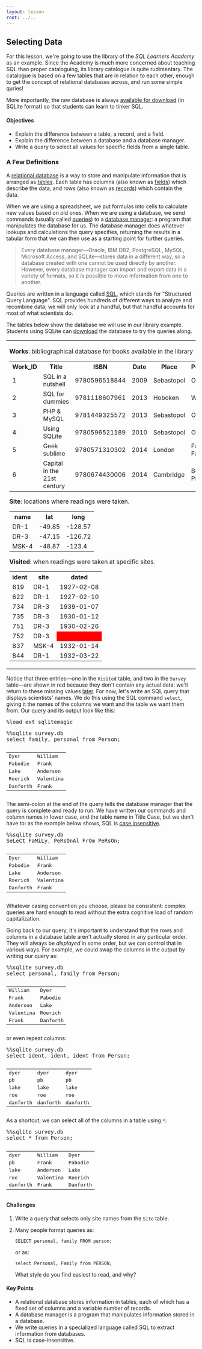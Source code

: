 ```yaml
---
layout: lesson
root: ../..
---
```


## Selecting Data


<div>
<p>For this lesson, we're going to use the library of the <em>SQL Learners Academy</em> as an example. Since the Academy is much more concerned about teaching SQL than proper cataloguing, its library catalogue is quite rudimentary. The catalogue is based on a few tables that are in relation to each other, enough to get the concept of relational databases across, and run some simple quries!</p>
<p>More importantly, the raw database is always <a href="swclib.db">available for download</a> (in SQLite format) so that students can learn to tinker SQL.</p>
</div>


<div class="objectives">
<h4 id="objectives">Objectives</h4>
<ul>
<li>Explain the difference between a table, a record, and a field.</li>
<li>Explain the difference between a database and a database manager.</li>
<li>Write a query to select all values for specific fields from a single table.</li>
</ul>
</div>

### A Few Definitions


<div>
<p>A <a href="../../gloss.html#relational-database">relational database</a> is a way to store and manipulate information that is arranged as <a href="../../gloss.html#table-database">tables</a>. Each table has columns (also known as <a href="../../gloss.html#field-database">fields</a>) which describe the data, and rows (also known as <a href="../../gloss.html#record-database">records</a>) which contain the data.</p>
<p>When we are using a spreadsheet, we put formulas into cells to calculate new values based on old ones. When we are using a database, we send commands (usually called <a href="../../gloss.html#query">queries</a>) to a <a href="../../gloss.html#database-manager">database manager</a>: a program that manipulates the database for us. The database manager does whatever lookups and calculations the query specifies, returning the results in a tabular form that we can then use as a starting point for further queries.</p>
<blockquote>
<p>Every database manager—Oracle, IBM DB2, PostgreSQL, MySQL, Microsoft Access, and SQLite—stores data in a different way, so a database created with one cannot be used directly by another. However, every database manager can import and export data in a variety of formats, so it <em>is</em> possible to move information from one to another.</p>
</blockquote>
<p>Queries are written in a language called <a href="../../gloss.html#sql">SQL</a>, which stands for &quot;Structured Query Language&quot;. SQL provides hundreds of different ways to analyze and recombine data; we will only look at a handful, but that handful accounts for most of what scientists do.</p>
<p>The tables below show the database we will use in our library example. Students using SQLite can <a href="swclib.db">download</a> the database to try the queries along.</p>
</div>


<div>
<table>
<tr>
<td valign="top">
<p><strong>Works</strong>: bibliographical database for books available in the library</p>

<table>
  <tr><th>Work_ID</th> <th>Title</th> <th>ISBN</th> <th>Date</th> <th>Place</th> <th>Publisher</th> <th>Edition</th> <th>Pages</th></tr>
<TR><TD>1</TD>
<TD>SQL in a nutshell</TD>
<TD>9780596518844</TD>
<TD>2009</TD>
<TD>Sebastopol</TD>
<TD>O&#39;Reilly</TD>
<TD>3rd ed.</TD>
<TD>578</TD>
</TR>
<TR><TD>2</TD>
<TD>SQL for dummies</TD>
<TD>9781118607961</TD>
<TD>2013</TD>
<TD>Hoboken</TD>
<TD>Wiley</TD>
<TD>8th ed.</TD>
<TD></TD>
</TR>
<TR><TD>3</TD>
<TD>PHP &amp; MySQL</TD>
<TD>9781449325572</TD>
<TD>2013</TD>
<TD>Sebastopol</TD>
<TD>O&#39;Reilly</TD>
<TD>2nd ed.</TD>
<TD>532</TD>
</TR>
<TR><TD>4</TD>
<TD>Using SQLite</TD>
<TD>9780596521189</TD>
<TD>2010</TD>
<TD>Sebastopol</TD>
<TD>O&#39;Reilly</TD>
<TD>1st ed.</TD>
<TD>503</TD>
</TR>
<TR><TD>5</TD>
<TD>Geek sublime</TD>
<TD>9780571310302</TD>
<TD>2014</TD>
<TD>London</TD>
<TD>Faber &amp; Faber</TD>
<TD></TD>
<TD>258</TD>
</TR>
<TR><TD>6</TD>
<TD>Capital in the 21st century</TD>
<TD>9780674430006</TD>
<TD>2014</TD>
<TD>Cambridge</TD>
<TD>Belknap Press</TD>
<TD></TD>
<TD>685</TD>
</TR>
</table>

<p><strong>Site</strong>: locations where readings were taken.</p>
<table>
  <tr> <th>
name
</th> <th>
lat
</th> <th>
long
</th> </tr>
  <tr> <td>
DR-1
</td> <td>
-49.85
</td> <td>
-128.57
</td> </tr>
  <tr> <td>
DR-3
</td> <td>
-47.15
</td> <td>
-126.72
</td> </tr>
  <tr> <td>
MSK-4
</td> <td>
-48.87
</td> <td>
-123.4
</td> </tr>
</table>

<p><strong>Visited</strong>: when readings were taken at specific sites.</p>
<table>
  <tr> <th>
ident
</th> <th>
site
</th> <th>
dated
</th> </tr>
  <tr> <td>
619
</td> <td>
DR-1
</td> <td>
1927-02-08
</td> </tr>
  <tr> <td>
622
</td> <td>
DR-1
</td> <td>
1927-02-10
</td> </tr>
  <tr> <td>
734
</td> <td>
DR-3
</td> <td>
1939-01-07
</td> </tr>
  <tr> <td>
735
</td> <td>
DR-3
</td> <td>
1930-01-12
</td> </tr>
  <tr> <td>
751
</td> <td>
DR-3
</td> <td>
1930-02-26
</td> </tr>
  <tr> <td>
752
</td> <td>
DR-3
</td> <td bgcolor="red">
 
</td> </tr>
  <tr> <td>
837
</td> <td>
MSK-4
</td> <td>
1932-01-14
</td> </tr>
  <tr> <td>
844
</td> <td>
DR-1
</td> <td>
1932-03-22
</td> </tr>
</table>
</td>
<td valign="top">
<p><strong>Survey</strong>: the actual readings.</p>
<table>
  <tr> <th>
taken
</th> <th>
person
</th> <th>
quant
</th> <th>
reading
</th> </tr>
  <tr> <td>
619
</td> <td>
dyer
</td> <td>
rad
</td> <td>
9.82
</td> </tr>
  <tr> <td>
619
</td> <td>
dyer
</td> <td>
sal
</td> <td>
0.13
</td> </tr>
  <tr> <td>
622
</td> <td>
dyer
</td> <td>
rad
</td> <td>
7.8
</td> </tr>
  <tr> <td>
622
</td> <td>
dyer
</td> <td>
sal
</td> <td>
0.09
</td> </tr>
  <tr> <td>
734
</td> <td>
pb
</td> <td>
rad
</td> <td>
8.41
</td> </tr>
  <tr> <td>
734
</td> <td>
lake
</td> <td>
sal
</td> <td>
0.05
</td> </tr>
  <tr> <td>
734
</td> <td>
pb
</td> <td>
temp
</td> <td>
-21.5
</td> </tr>
  <tr> <td>
735
</td> <td>
pb
</td> <td>
rad
</td> <td>
7.22
</td> </tr>
  <tr> <td>
735
</td> <td bgcolor="red">
 
</td> <td>
sal
</td> <td>
0.06
</td> </tr>
  <tr> <td>
735
</td> <td bgcolor="red">
 
</td> <td>
temp
</td> <td>
-26.0
</td> </tr>
  <tr> <td>
751
</td> <td>
pb
</td> <td>
rad
</td> <td>
4.35
</td> </tr>
  <tr> <td>
751
</td> <td>
pb
</td> <td>
temp
</td> <td>
-18.5
</td> </tr>
  <tr> <td>
751
</td> <td>
lake
</td> <td>
sal
</td> <td>
0.1
</td> </tr>
  <tr> <td>
752
</td> <td>
lake
</td> <td>
rad
</td> <td>
2.19
</td> </tr>
  <tr> <td>
752
</td> <td>
lake
</td> <td>
sal
</td> <td>
0.09
</td> </tr>
  <tr> <td>
752
</td> <td>
lake
</td> <td>
temp
</td> <td>
-16.0
</td> </tr>
  <tr> <td>
752
</td> <td>
roe
</td> <td>
sal
</td> <td>
41.6
</td> </tr>
  <tr> <td>
837
</td> <td>
lake
</td> <td>
rad
</td> <td>
1.46
</td> </tr>
  <tr> <td>
837
</td> <td>
lake
</td> <td>
sal
</td> <td>
0.21
</td> </tr>
  <tr> <td>
837
</td> <td>
roe
</td> <td>
sal
</td> <td>
22.5
</td> </tr>
  <tr> <td>
844
</td> <td>
roe
</td> <td>
rad
</td> <td>
11.25
</td> </tr>
</table>
</td>
</tr>
</table>

</div>


<div>
<p>Notice that three entries—one in the <code>Visited</code> table, and two in the <code>Survey</code> table—are shown in red because they don't contain any actual data: we'll return to these missing values <a href="#s:null">later</a>. For now, let's write an SQL query that displays scientists' names. We do this using the SQL command <code>select</code>, giving it the names of the columns we want and the table we want them from. Our query and its output look like this:</p>
</div>


<div class="in">
<pre>%load_ext sqlitemagic</pre>
</div>


<div class="in">
<pre>%%sqlite survey.db
select family, personal from Person;</pre>
</div>

<div class="out">
<pre><table>
<tr><td>Dyer</td><td>William</td></tr>
<tr><td>Pabodie</td><td>Frank</td></tr>
<tr><td>Lake</td><td>Anderson</td></tr>
<tr><td>Roerich</td><td>Valentina</td></tr>
<tr><td>Danforth</td><td>Frank</td></tr>
</table></pre>
</div>


<div>
<p>The semi-colon at the end of the query tells the database manager that the query is complete and ready to run. We have written our commands and column names in lower case, and the table name in Title Case, but we don't have to: as the example below shows, SQL is <a href="../../gloss.html#case-insensitive">case insensitive</a>.</p>
</div>


<div class="in">
<pre>%%sqlite survey.db
SeLeCt FaMiLy, PeRsOnAl FrOm PeRsOn;</pre>
</div>

<div class="out">
<pre><table>
<tr><td>Dyer</td><td>William</td></tr>
<tr><td>Pabodie</td><td>Frank</td></tr>
<tr><td>Lake</td><td>Anderson</td></tr>
<tr><td>Roerich</td><td>Valentina</td></tr>
<tr><td>Danforth</td><td>Frank</td></tr>
</table></pre>
</div>


<div>
<p>Whatever casing convention you choose, please be consistent: complex queries are hard enough to read without the extra cognitive load of random capitalization.</p>
</div>


<div>
<p>Going back to our query, it's important to understand that the rows and columns in a database table aren't actually stored in any particular order. They will always be <em>displayed</em> in some order, but we can control that in various ways. For example, we could swap the columns in the output by writing our query as:</p>
</div>


<div class="in">
<pre>%%sqlite survey.db
select personal, family from Person;</pre>
</div>

<div class="out">
<pre><table>
<tr><td>William</td><td>Dyer</td></tr>
<tr><td>Frank</td><td>Pabodie</td></tr>
<tr><td>Anderson</td><td>Lake</td></tr>
<tr><td>Valentina</td><td>Roerich</td></tr>
<tr><td>Frank</td><td>Danforth</td></tr>
</table></pre>
</div>


<div>
<p>or even repeat columns:</p>
</div>


<div class="in">
<pre>%%sqlite survey.db
select ident, ident, ident from Person;</pre>
</div>

<div class="out">
<pre><table>
<tr><td>dyer</td><td>dyer</td><td>dyer</td></tr>
<tr><td>pb</td><td>pb</td><td>pb</td></tr>
<tr><td>lake</td><td>lake</td><td>lake</td></tr>
<tr><td>roe</td><td>roe</td><td>roe</td></tr>
<tr><td>danforth</td><td>danforth</td><td>danforth</td></tr>
</table></pre>
</div>


<div>
<p>As a shortcut, we can select all of the columns in a table using <code>*</code>:</p>
</div>


<div class="in">
<pre>%%sqlite survey.db
select * from Person;</pre>
</div>

<div class="out">
<pre><table>
<tr><td>dyer</td><td>William</td><td>Dyer</td></tr>
<tr><td>pb</td><td>Frank</td><td>Pabodie</td></tr>
<tr><td>lake</td><td>Anderson</td><td>Lake</td></tr>
<tr><td>roe</td><td>Valentina</td><td>Roerich</td></tr>
<tr><td>danforth</td><td>Frank</td><td>Danforth</td></tr>
</table></pre>
</div>


<div>
<h4 id="challenges">Challenges</h4>
<ol style="list-style-type: decimal">
<li><p>Write a query that selects only site names from the <code>Site</code> table.</p></li>
<li><p>Many people format queries as:</p>
<pre><code>SELECT personal, family FROM person;</code></pre>
<p>or as:</p>
<pre><code>select Personal, Family from PERSON;</code></pre>
<p>What style do you find easiest to read, and why?</p></li>
</ol>
</div>


<div class="keypoints">
<h4 id="key-points">Key Points</h4>
<ul>
<li>A relational database stores information in tables, each of which has a fixed set of columns and a variable number of records.</li>
<li>A database manager is a program that manipulates information stored in a database.</li>
<li>We write queries in a specialized language called SQL to extract information from databases.</li>
<li>SQL is case-insensitive.</li>
</ul>
</div>
